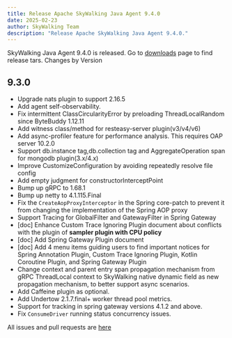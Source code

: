 ```yaml
---
title: Release Apache SkyWalking Java Agent 9.4.0
date: 2025-02-23
author: SkyWalking Team
description: "Release Apache SkyWalking Java Agent 9.4.0."
---
```


SkyWalking Java Agent 9.4.0 is released. Go to [downloads](/downloads) page to find release tars.
Changes by Version

9.3.0
------------------

* Upgrade nats plugin to support 2.16.5
* Add agent self-observability.
* Fix intermittent ClassCircularityError by preloading ThreadLocalRandom since ByteBuddy 1.12.11
* Add witness class/method for resteasy-server plugin(v3/v4/v6)
* Add async-profiler feature for performance analysis. This requires OAP server 10.2.0
* Support db.instance tag,db.collection tag and AggregateOperation span for mongodb plugin(3.x/4.x)
* Improve CustomizeConfiguration by avoiding repeatedly resolve file config
* Add empty judgment for constructorInterceptPoint
* Bump up gRPC to 1.68.1
* Bump up netty to 4.1.115.Final
* Fix the `CreateAopProxyInterceptor` in the Spring core-patch to prevent it from changing the implementation of the
  Spring AOP proxy
* Support Tracing for GlobalFilter and GatewayFilter in Spring Gateway
* [doc] Enhance Custom Trace Ignoring Plugin document about conflicts with the plugin of **sampler plugin with CPU
  policy**
* [doc] Add Spring Gateway Plugin document
* [doc] Add 4 menu items guiding users to find important notices for Spring Annotation Plugin, Custom Trace Ignoring
  Plugin, Kotlin Coroutine Plugin, and Spring Gateway Plugin
* Change context and parent entry span propagation mechanism from gRPC ThreadLocal context to SkyWalking native dynamic
  field as new propagation mechanism, to better support async scenarios.
* Add Caffeine plugin as optional.
* Add Undertow 2.1.7.final+ worker thread pool metrics.
* Support for tracking in spring gateway versions 4.1.2 and above.
* Fix `ConsumeDriver` running status concurrency issues.

All issues and pull requests are [here](https://github.com/apache/skywalking/milestone/222?closed=1)